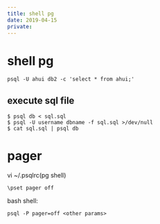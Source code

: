 ```yaml
---
title: shell pg
date: 2019-04-15
private:
---
```

# shell pg
    psql -U ahui db2 -c 'select * from ahui;'

## execute sql file

    $ psql db < sql.sql 
    $ psql -U username dbname -f sql.sql >/dev/null
    $ cat sql.sql | psql db 

# pager
vi ~/.psqlrc(pg shell)

    \pset pager off

bash shell:

    psql -P pager=off <other params>




